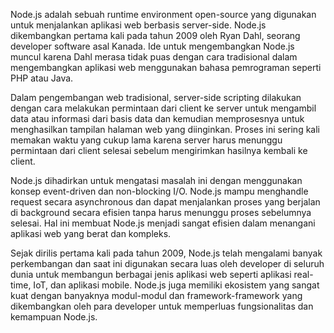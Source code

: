 

Node.js adalah sebuah runtime environment open-source yang digunakan untuk menjalankan aplikasi web berbasis server-side. Node.js dikembangkan pertama kali pada tahun 2009 oleh Ryan Dahl, seorang developer software asal Kanada. Ide untuk mengembangkan Node.js muncul karena Dahl merasa tidak puas dengan cara tradisional dalam mengembangkan aplikasi web menggunakan bahasa pemrograman seperti PHP atau Java.

Dalam pengembangan web tradisional, server-side scripting dilakukan dengan cara melakukan permintaan dari client ke server untuk mengambil data atau informasi dari basis data dan kemudian memprosesnya untuk menghasilkan tampilan halaman web yang diinginkan. Proses ini sering kali memakan waktu yang cukup lama karena server harus menunggu permintaan dari client selesai sebelum mengirimkan hasilnya kembali ke client.

Node.js dihadirkan untuk mengatasi masalah ini dengan menggunakan konsep event-driven dan non-blocking I/O. Node.js mampu menghandle request secara asynchronous dan dapat menjalankan proses yang berjalan di background secara efisien tanpa harus menunggu proses sebelumnya selesai. Hal ini membuat Node.js menjadi sangat efisien dalam menangani aplikasi web yang berat dan kompleks.

Sejak dirilis pertama kali pada tahun 2009, Node.js telah mengalami banyak perkembangan dan saat ini digunakan secara luas oleh developer di seluruh dunia untuk membangun berbagai jenis aplikasi web seperti aplikasi real-time, IoT, dan aplikasi mobile. Node.js juga memiliki ekosistem yang sangat kuat dengan banyaknya modul-modul dan framework-framework yang dikembangkan oleh para developer untuk memperluas fungsionalitas dan kemampuan Node.js.
